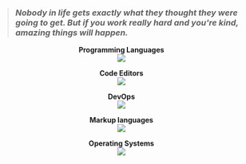 > ### <i> Nobody in life gets exactly what they thought they were going to get. But if you work really hard and you're kind, amazing things will happen. </i>
<p align="center">
  <a href="https://skillicons.dev">
     <a><b>Programming Languages</b><br></a>
    <img src="https://skillicons.dev/icons?i=c,cpp,py,javascript,java" />
  </a>
</p>
<p align="center">
 <a><b>Code Editors</b><br></a>
  <a href="https://skillicons.dev">
    <img src="https://skillicons.dev/icons?i=vscode,vim,neovim,pycharm" />
  </a>
</p>
<p align="center">
 <a><b>DevOps</b></b><br></a>
  <a href="https://skillicons.dev">
    <img src="https://skillicons.dev/icons?i=git,bash,gtk" />
  </a>
</p>
<p align="center">
 <a><b>Markup languages</b><br></a>
  <a href="https://skillicons.dev">
    <img src="https://skillicons.dev/icons?i=html,css,md,latex" />
  </a>
</p>
<p align="center">
 <a><b>Operating Systems</b><br></a>
  <a href="https://skillicons.dev">
    <img src="https://skillicons.dev/icons?i=windows,apple,debian" />
  </a>
</p>



